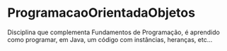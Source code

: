 # ProgramacaoOrientadaObjetos
Disciplina que complementa Fundamentos de Programação, é aprendido como programar, em Java, um código com instâncias, heranças, etc...
